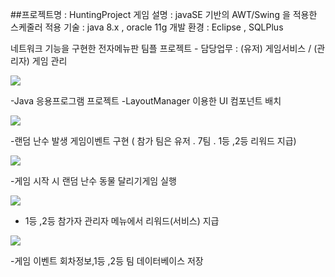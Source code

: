##프로젝트명  : HuntingProject
게임 설명  : javaSE 기반의 AWT/Swing 을 적용한 스케줄러 
적용 기술  : java 8.x , oracle 11g
개발 환경  : Eclipse , SQLPlus

네트워크 기능을 구현한 전자메뉴판 팀플 프로젝트 - 담당업무 : (유저) 게임서비스  / (관리자) 게임 관리

<img src="https://postfiles.pstatic.net/MjAxOTA1MTNfOTYg/MDAxNTU3NzEzOTkyMDA0.g0rVz_f15dvOnt7eJwqTYygyNXekS7CyjLythnzFYW4g.a_G6Yh_j_l-XZA-VbRgz37DCoJ_pn1v195PDPlHsC88g.PNG.kidsgk4/image.png?type=w580"/>



-Java 응용프로그램 프로젝트
-LayoutManager 이용한 UI 컴포넌트 배치

<img src="https://postfiles.pstatic.net/MjAxOTA1MTNfMTk0/MDAxNTU3NzE0MTY2MjY3.0lyPEpjbYKOv69avOiuSaAXzhFiZ7y66sAjUYzN1gkAg.x-vglORmqIDLvMEzpGjP3qJjrmTIaKJUH6ftdUBTrf0g.PNG.kidsgk4/image.png?type=w580"/>

-랜덤 난수 발생 게임이벤트 구현 ( 참가 팀은 유저 . 7팀 . 1등 ,2등 리워드 지급)

<img src="https://postfiles.pstatic.net/MjAxOTA1MTNfMjgy/MDAxNTU3NzE0MzczMDgz.-OQICRT3iuqowJj6V1ax-D591OVuNWIYvBQj_Dx8uoAg.GA8c0GgtvRB4Zi0imumqWZ-4JILjDeeDiBOGVKgHuSwg.PNG.kidsgk4/image.png?type=w580"/>

-게임 시작 시 랜덤 난수 동물 달리기게임 실행 

<img src="https://postfiles.pstatic.net/MjAxOTA1MTNfOCAg/MDAxNTU3NzE0NDM5Nzgw._s0AqLrR1II8zHQbNnrCR42w5izqG2rZX7Cs2TkScSog.iJPb052chEhTqrU023moMM8CCkC7nP-3f_IE6uACCQEg.PNG.kidsgk4/image.png?type=w580"/>

- 1등 ,2등 참가자 관리자 메뉴에서 리워드(서비스) 지급

<img src="https://postfiles.pstatic.net/MjAxOTA1MTNfMTU0/MDAxNTU3NzE0NTI4OTg2.FIhsM9f0KQjSPN5Z1dgCSAZjNyMQoQ6RJ-mJafpPBxwg.G_jhMJ_63wlzEITMW032Ma7Ssgw7O8ZW9wNlXPHXMbUg.PNG.kidsgk4/image.png?type=w580"/>

-게임 이벤트 회차정보,1등 ,2등 팀 데이터베이스 저장
